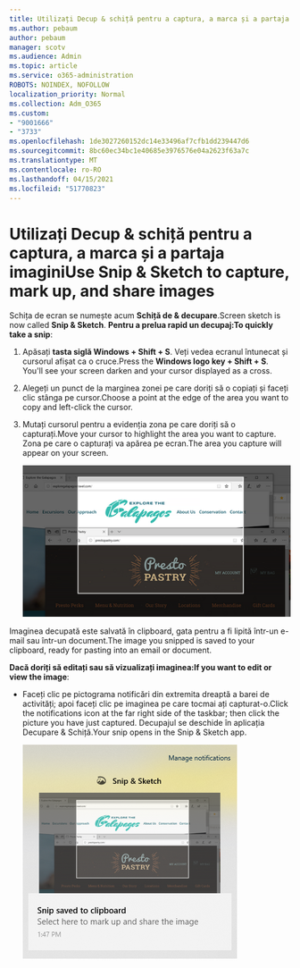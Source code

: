 ```yaml
---
title: Utilizați Decup & schiță pentru a captura, a marca și a partaja imagini
ms.author: pebaum
author: pebaum
manager: scotv
ms.audience: Admin
ms.topic: article
ms.service: o365-administration
ROBOTS: NOINDEX, NOFOLLOW
localization_priority: Normal
ms.collection: Adm_O365
ms.custom:
- "9001666"
- "3733"
ms.openlocfilehash: 1de3027260152dc14e33496af7cfb1dd239447d6
ms.sourcegitcommit: 8bc60ec34bc1e40685e3976576e04a2623f63a7c
ms.translationtype: MT
ms.contentlocale: ro-RO
ms.lasthandoff: 04/15/2021
ms.locfileid: "51770823"
---
```

# <a name="use-snip--sketch-to-capture-mark-up-and-share-images"></a><span data-ttu-id="1c358-102">Utilizați Decup & schiță pentru a captura, a marca și a partaja imagini</span><span class="sxs-lookup"><span data-stu-id="1c358-102">Use Snip & Sketch to capture, mark up, and share images</span></span>

<span data-ttu-id="1c358-103">Schița de ecran se numește acum **Schiță de & decupare**.</span><span class="sxs-lookup"><span data-stu-id="1c358-103">Screen sketch is now called **Snip & Sketch**.</span></span> <span data-ttu-id="1c358-104">**Pentru a prelua rapid un decupaj:**</span><span class="sxs-lookup"><span data-stu-id="1c358-104">**To quickly take a snip**:</span></span>

1. <span data-ttu-id="1c358-105">Apăsați **tasta siglă Windows + Shift + S**. Veți vedea ecranul întunecat și cursorul afișat ca o cruce.</span><span class="sxs-lookup"><span data-stu-id="1c358-105">Press the **Windows logo key + Shift + S**. You'll see your screen darken and your cursor displayed as a cross.</span></span> 

2. <span data-ttu-id="1c358-106">Alegeți un punct de la marginea zonei pe care doriți să o copiați și faceți clic stânga pe cursor.</span><span class="sxs-lookup"><span data-stu-id="1c358-106">Choose a point at the edge of the area you want to copy and left-click the cursor.</span></span> 

3. <span data-ttu-id="1c358-107">Mutați cursorul pentru a evidenția zona pe care doriți să o capturați.</span><span class="sxs-lookup"><span data-stu-id="1c358-107">Move your cursor to highlight the area you want to capture.</span></span> <span data-ttu-id="1c358-108">Zona pe care o capturați va apărea pe ecran.</span><span class="sxs-lookup"><span data-stu-id="1c358-108">The area you capture will appear on your screen.</span></span>

   ![imagine cu selecția evidențiată](media/snipone.png)

<span data-ttu-id="1c358-110">Imaginea decupată este salvată în clipboard, gata pentru a fi lipită într-un e-mail sau într-un document.</span><span class="sxs-lookup"><span data-stu-id="1c358-110">The image you snipped is saved to your clipboard, ready for pasting into an email or document.</span></span> 

<span data-ttu-id="1c358-111">**Dacă doriți să editați sau să vizualizați imaginea:**</span><span class="sxs-lookup"><span data-stu-id="1c358-111">**If you want to edit or view the image**:</span></span> 

- <span data-ttu-id="1c358-112">Faceți clic pe pictograma notificări din extremita dreaptă a barei de activități; apoi faceți clic pe imaginea pe care tocmai ați capturat-o.</span><span class="sxs-lookup"><span data-stu-id="1c358-112">Click the notifications icon at the far right side of the taskbar; then click the picture you have just captured.</span></span> <span data-ttu-id="1c358-113">Decupajul se deschide în aplicația Decupare & Schiță.</span><span class="sxs-lookup"><span data-stu-id="1c358-113">Your snip opens in the Snip & Sketch app.</span></span>

   ![Imagine cu afișarea imaginilor în aplicația de decupare](media/sniptwo.png)
